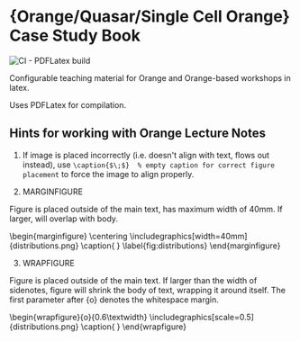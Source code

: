 # {Orange/Quasar/Single Cell Orange} Case Study Book

![CI - PDFLatex build](https://github.com/borondics/Orange-Case-Study-Book/workflows/CI%20-%20PDFLatex%20build/badge.svg?branch=master)

Configurable teaching material for Orange and Orange-based workshops in latex.

Uses PDFLatex for compilation.

## Hints for working with Orange Lecture Notes

1. If image is placed incorrectly (i.e. doesn't align with text, flows out instead), use
```\caption{$\;$}  % empty caption for correct figure placement```
to force the image to align properly.

2. MARGINFIGURE

Figure is placed outside of the main text, has maximum width of 40mm. If larger, will overlap with body.

\begin{marginfigure}
    \centering
    \includegraphics[width=40mm]{distributions.png}
    \caption{$\;$}
    \label{fig:distributions}
\end{marginfigure}

3. WRAPFIGURE

Figure is placed outside of the main text. If larger than the width of sidenotes, figure will shrink the body of text, wrapping it around itself. The first parameter after {o} denotes the whitespace margin.

\begin{wrapfigure}{o}{0.6\textwidth}
    \includegraphics[scale=0.5]{distributions.png}
    \caption{$\;$}
\end{wrapfigure}
